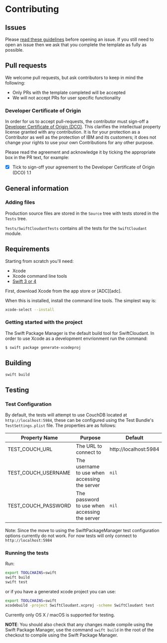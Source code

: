 # Contributing

## Issues

Please [read these guidelines](http://ibm.biz/cdt-issue-guide) before opening an issue.
If you still need to open an issue then we ask that you complete the template as
fully as possible.

## Pull requests

We welcome pull requests, but ask contributors to keep in mind the following:

* Only PRs with the template completed will be accepted
* We will not accept PRs for user specific functionality

### Developer Certificate of Origin

In order for us to accept pull-requests, the contributor must sign-off a
[Developer Certificate of Origin (DCO)](DCO1.1.txt). This clarifies the
intellectual property license granted with any contribution. It is for your
protection as a Contributor as well as the protection of IBM and its customers;
it does not change your rights to use your own Contributions for any other purpose.

Please read the agreement and acknowledge it by ticking the appropriate box in the PR
 text, for example:

- [x] Tick to sign-off your agreement to the Developer Certificate of Origin (DCO) 1.1

## General information

### Adding files

Production source files are stored in the `Source` tree with tests stored in the
`Tests` tree.

`Tests/SwiftCloudantTests` contains all the tests for the `SwiftCloudant` module.

## Requirements

Starting from scratch you'll need:

* Xcode
* Xcode command line tools
* [Swift 3 or 4](https://swift.org/getting-started/#installing-swift)

First, download Xcode from the app store or [ADC][adc].

When this is installed, install the command line tools. The simplest way is:

```sh
xcode-select --install
```

### Getting started with the project

The Swift Package Manager is the default build tool for SwiftCloudant. In order
to use Xcode as a development envrionment run the command:

```sh
$ swift package generate-xcodeproj
```

## Building

```sh
swift build
```

## Testing

### Test Configuration

By default, the tests will attempt to use CouchDB located at `http://localhost:5984`,
these can be configured using the Test Bundle's `TestSettings.plist` file. The properties
are as follows:

| Property Name | Purpose | Default |
|---------------|---------|---------|
| TEST_COUCH_URL | The URL to connect to | http://localhost:5984 |
| TEST_COUCH_USERNAME | The username to use when accessing the server | `nil` |
| TEST_COUCH_PASSWORD | The password to use when accessing the server | `nil`|


Note: Since the move to using the SwiftPackageManager test configuration options
currently do not work. For now tests will only connect to `http://localhost:5984`

### Running the tests

Run:
```bash
export TOOLCHAINS=swift
swift build
swift test
```

or if you have a generated xcode project you can use:
```bash
export TOOLCHAINS=swift
xcodebuild -project SwiftCloudant.xcproj -scheme SwiftCloudant test
```

Currently only OS X / macOS is supported for testing.

__NOTE__: You should also check that any changes made compile using the Swift Package Manager,
use the command `swift build` in the root of the checkout to compile using the Swift Package Manager.
